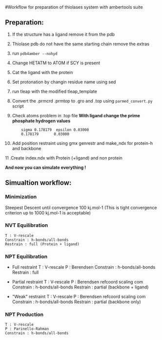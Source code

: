 
#Workflow for preparation of thiolases system with ambertools suite

## Preparation:
1. If the structure has a ligand remove it from the pdb 

2. Thiolase pdb do not have the same starting chain remove the extras

3. run ```pdb4amber --nohyd```

4. Change HETATM to ATOM if SCY is present

5. Cat the ligand with the protein

6. Set protonation by changin residue name using sed

7. run tleap with the modified tleap_template

8. Convert the .prmcrd .prmtop to .gro and .top using ```parmed_convert.py``` script

9. Check atoms problem in .top file
   **With ligand change the prime phosphate hydrogen values**
	```
		sigma 0.178179  epsilon 0.03000	
		0.178179       0.03000
	```
		
10. Add position restraint using gmx genrestr and make_ndx for protein-h and backbone

11 .Create index.ndx with Protein (+ligand) and non protein

**And now you can simulate everything !**

## Simualtion workflow:

### Minimization

Steepest Descent until convergence 100 kj.mol-1 (This is tight convergence criterion up to 1000 kj.mol-1 is acceptable)

### NVT Equilibration
	T : V-rescale
	Constrain : h-bonds/all-bonds
	Restrain : full (Protein + ligand)
	
### NPT Equilibration

* Full restraint
	T : V-rescale
	P : Berendsen
	Constrain : h-bonds/all-bonds
	Restrain : full
	
* Partial restraint
	T : V-rescale 
	P : Berendsen
	refcoord scaling com
	Constrain : h-bonds/all-bonds
	Restrain : partial (backbone + ligand)
	
* "Weak" restraint
	T : V-rescale 
	P : Berendsen
	refcoord scaling com
	Constrain : h-bonds/all-bonds
	Restrain : partial (backbone only)

### NPT Production
	T : V-rescale
	P : Parinello-Rahman
	Constrain : h-bonds/all-bonds


	

